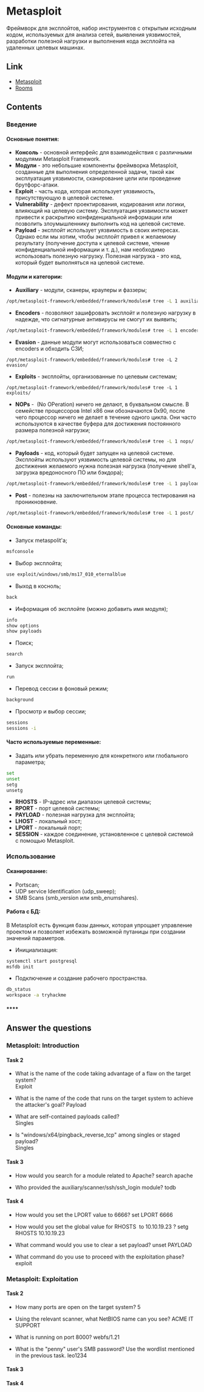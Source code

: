 # **Metasploit**
Фреймворк для эксплойтов, набор инструментов с открытым исходным кодом, используемых для анализа сетей, выявления уязвимостей, разработки полезной нагрузки и выполнения кода эксплойта на удаленных целевых машинах.

## **Link**
- [Metasploit](https://www.metasploit.com/)
- [Rooms](https://tryhackme.com/r/module/metasploit)

## **Contents**
### **Введение**
#### **Основные понятия:**
- **Консоль** - основной интерфейс для взаимодействия с различными модулями Metasploit Framework.
- **Модули** - это небольшие компоненты фреймворка Metasploit, созданные для выполнения определенной задачи, такой как эксплуатация уязвимости, сканирование цели или проведение брутфорс-атаки.
- **Exploit** - часть кода, которая использует уязвимость, присутствующую в целевой системе.
- **Vulnerability** - дефект проектирования, кодирования или логики, влияющий на целевую систему. Эксплуатация уязвимости может привести к раскрытию конфиденциальной информации или позволить злоумышленнику выполнить код на целевой системе.
- **Payload** - эксплойт использует уязвимость в своих интересах. Однако если мы хотим, чтобы эксплойт привел к желаемому результату (получение доступа к целевой системе, чтение конфиденциальной информации и т. д.), нам необходимо использовать полезную нагрузку. Полезная нагрузка - это код, который будет выполняться на целевой системе. 

#### **Модули и категории:**
-  **Auxiliary** - модули, сканеры, краулеры и фаззеры;
```bash
/opt/metasploit-framework/embedded/framework/modules# tree -L 1 auxiliary/
```
- **Encoders** - позволяют зашифровать эксплойт и полезную нагрузку в надежде, что сигнатурные антивирусы не смогут их выявить;
``` bash
/opt/metasploit-framework/embedded/framework/modules# tree -L 1 encoders/
```
- **Evasion** - данные модули могут использоваться совместно с encoders и обходить СЗИ;
```
/opt/metasploit-framework/embedded/framework/modules# tree -L 2 evasion/
```
- **Exploits** -  эксплойты, организованные по целевым системам;
```
/opt/metasploit-framework/embedded/framework/modules# tree -L 1 exploits/
```
- **NOPs** -  (No OPeration) ничего не делают, в буквальном смысле. В семействе процессоров Intel x86 они обозначаются 0x90, после чего процессор ничего не делает в течение одного цикла. Они часто используются в качестве буфера для достижения постоянного размера полезной нагрузки;
```bash
/opt/metasploit-framework/embedded/framework/modules# tree -L 1 nops/
```
- **Payloads** - код, который будет запущен на целевой системе. Эксплойты используют уязвимость целевой системы, но для достижения желаемого нужна полезная нагрузка (получение shell'a, загрузка вредоносного ПО или бэкдора);
```bash
/opt/metasploit-framework/embedded/framework/modules# tree -L 1 payloads/
```
- **Post** - полезны на заключительном этапе процесса тестирования на проникновение.
```bash
/opt/metasploit-framework/embedded/framework/modules# tree -L 1 post/
```

#### **Основные команды:**
- Запуск metaspolit'a;
```bash
msfconsole
```
- Выбор эксплойта;
```bash
use exploit/windows/smb/ms17_010_eternalblue 
```
- Выход в косноль;
```bash
back 
```
- Информация об эксплойте (можно добавить имя модуля);
```bash
info
show options
show payloads
```
- Поиск;
```bash
search 
```
- Запуск эксплойта;
```bash
run
```
- Перевод сессии в фоновый режим;
```bash
background
```
- Просмотр и выбор сессии;
```bash
sessions
sessions -i
```

#### **Часто используемые переменные:**
- Задать или убрать переменную для конкретного или глобального параметра;
```bash
set
unset
setg
unsetg
```
- **RHOSTS** - IP-адрес или диапазон целевой системы;
- **RPORT** - порт целевой системы;
- **PAYLOAD** - полезная нагрузка для эксплойта;
- **LHOST** - локальный хост;
- **LPORT** - локальный порт;
- **SESSION** - каждое соединение, установленное с целевой системой с помощью Metasploit.

### **Использование**
#### **Сканирование:**
- Portscan;
- UDP service Identification (udp_sweep);
- SMB Scans (smb_version или smb_enumshares).

#### **Работа с БД:**
В Metasploit есть функция базы данных, которая упрощает управление проектом и позволяет избежать возможной путаницы при создании значений параметров.
- Инициализация:
```bash
systemctl start postgresql
msfdb init
```
- Подключение и создание рабочего пространства.
```bash
db_status
workspace -a tryhackme
```

#### ****

## **Answer the questions**
### **Metasploit: Introduction**
#### **Task 2**
- What is the name of the code taking advantage of a flaw on the target system?  
	Exploit

- What is the name of the code that runs on the target system to achieve the attacker's goal?
	Payload

- What are self-contained payloads called?  
	Singles

- Is "windows/x64/pingback_reverse_tcp" among singles or staged payload?  
	Singles

#### **Task 3**
- How would you search for a module related to Apache?
	search apache

- Who provided the auxiliary/scanner/ssh/ssh_login module?
	todb

#### **Task 4**
- How would you set the LPORT value to 6666?
	set LPORT 6666
- How would you set the global value for RHOSTS  to 10.10.19.23 ?
	setg RHOSTS 10.10.19.23

- What command would you use to clear a set payload?
	unset PAYLOAD

- What command do you use to proceed with the exploitation phase?
	exploit

### **Metasploit:  Exploitation**
#### **Task 2**
- How many ports are open on the target system?
	5

- Using the relevant scanner, what NetBIOS name can you see?
	ACME IT SUPPORT

- What is running on port 8000?
	webfs/1.21

- What is the "penny" user's SMB password? Use the wordlist mentioned in the previous task.
	leo1234

#### **Task 3**

#### **Task 4**
